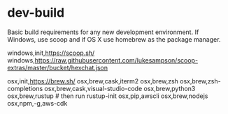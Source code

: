 # dev-build
Basic build requirements for any new development environment. If Windows, use scoop and if OS X use homebrew as the package manager.

windows,init,https://scoop.sh/
windows,https://raw.githubusercontent.com/lukesampson/scoop-extras/master/bucket/hexchat.json

osx,init,https://brew.sh/
osx,brew,cask,iterm2
osx,brew,zsh
osx,brew,zsh-completions
osx,brew,cask,visual-studio-code
osx,brew,python3
osx,brew,rustup # then run rustup-init
osx,pip,awscli
osx,brew,nodejs
osx,npm,-g,aws-cdk
